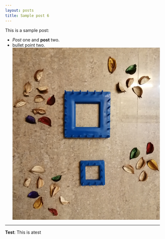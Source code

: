 ```yaml
---
layout: posts
title: Sample post 6
---
```


This is a sample post:
- *Post* one and **post** two.
- bullet point two.
![alt_text](../assets/images/a.jpg "DIY")

---
**Test**: This is atest
